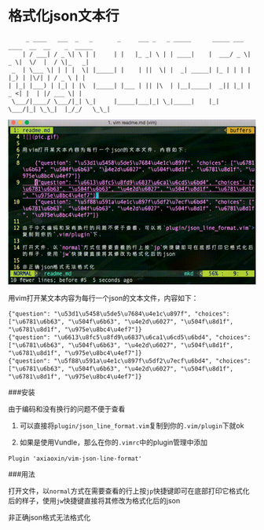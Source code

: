 格式化json文本行
================

         _ ____   ___  _   _       _     ___ _   _ _____      _____ ___  ____  __  __    _  _____
        | / ___| / _ \| \ | |     | |   |_ _| \ | | ____|    |  ___/ _ \|  _ \|  \/  |  / \|_   _|
     _  | \___ \| | | |  \| |_____| |    | ||  \| |  _| _____| |_ | | | | |_) | |\/| | / _ \ | |
    | |_| |___) | |_| | |\  |_____| |___ | || |\  | |__|_____|  _|| |_| |  _ <| |  | |/ ___ \| |
     \___/|____/ \___/|_| \_|     |_____|___|_| \_|_____|    |_|   \___/|_| \_\_|  |_/_/   \_\_|

![](pic.gif)

用vim打开某文本内容为每行一个json的文本文件，内容如下：

    {"question": "\u53d1\u5458\u5de5\u7684\u4e1c\u897f", "choices": ["\u6781\u6b63", "\u504f\u6b63", "\u4e2d\u6027", "\u504f\u8d1f", "\u6781\u8d1f", "\u975e\u8bc4\u4ef7"]}
    {"question": "\u6613\u8fc5\u8fd9\u6837\u6ca1\u6cd5\u6bd4", "choices": ["\u6781\u6b63", "\u504f\u6b63", "\u4e2d\u6027", "\u504f\u8d1f", "\u6781\u8d1f", "\u975e\u8bc4\u4ef7"]}
    {"question": "\u5f88\u591a\u4e1c\u897f\u5df2\u7ecf\u6bd4", "choices": ["\u6781\u6b63", "\u504f\u6b63", "\u4e2d\u6027", "\u504f\u8d1f", "\u6781\u8d1f", "\u975e\u8bc4\u4ef7"]}

###安装

由于编码和没有换行的问题不便于查看

1. 可以直接将`plugin/json_line_format.vim`复制到你的`.vim/plugin`下就ok

2. 如果是使用Vundle，那么在你的`.vimrc`中的plugin管理中添加

`Plugin 'axiaoxin/vim-json-line-format'`

###用法

打开文件，以`normal`方式在需要查看的行上按`jp`快捷键即可在底部打印它格式化后的样子，使用`jw`快捷键直接将其修改为格式化后的json

非正确json格式无法格式化
